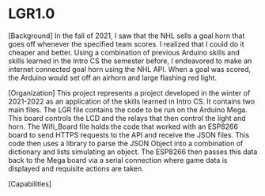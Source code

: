 # LGR1.0
[Background]
In the fall of 2021, I saw that the NHL sells a goal horn that goes off whenever the specified team scores. I realized that I could do it cheaper and
better. Using a combination of previous Arduino skills and skills learned in the Intro CS the semester before, I endeavored to make an internet connected goal horn using the NHL API. When a goal was scored, the Arduino would set off an airhorn and large flashing red light.

[Organization]
This project represents a project developed in the winter of 2021-2022 as an application of the skills learned in Intro CS. It contains two main files. The LGR file contains the code to be run on the Arduino Mega. This board controls the LCD and the relays that then control the light and horn. The Wifi_Board file holds the code that worked with an ESP8266 board to send HTTPS requests to the API and receive the JSON files. This code then uses a library to parse the JSON Object into a combination of dictionary and lists simulating an object. The ESP8266 then passes this data back to the Mega board via a serial connection where game data is displayed and requisite actions are taken.

[Capabilities]
